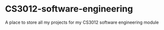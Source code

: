 # CS3012-software-engineering
A place to store all my projects for my CS3012 software engineering module
